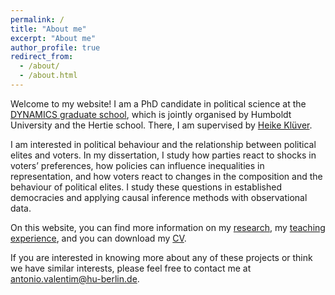 ```yaml
---
permalink: /
title: "About me"
excerpt: "About me"
author_profile: true
redirect_from: 
  - /about/
  - /about.html
---
```

Welcome to my website!
I am a PhD candidate in political science at the [DYNAMICS graduate school](https://www.sowi.hu-berlin.de/en/dynamics/about), which is jointly organised by Humboldt University and the Hertie school. There, I am supervised by [Heike Klüver](http://www.heike-kluever.com/).

I am interested in political behaviour and the relationship between political elites and voters. In my dissertation, I study how parties react to shocks in voters’ preferences, how policies can influence inequalities in representation, and how voters react to changes in the composition and the behaviour of political elites. I study these questions in established democracies and applying causal inference methods with observational data. 

On this website, you can find more information on my [research](http://www.valentimantonio.com/research/), my [teaching experience](http://www.valentimantonio.com/teaching/), and you can download my [CV](http://www.valentimantonio.com/cv/).

If you are interested in knowing more about any of these projects or think we have similar interests, please feel free to contact me at [antonio.valentim@hu-berlin.de](mailto:antonio.valentim@hu-berlin.de).

